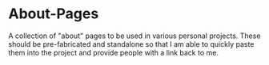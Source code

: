About-Pages
===========

A collection of "about" pages to be used in various personal projects. These should be pre-fabricated and standalone so that I am able to quickly paste them into the project and provide people with a link back to me.
